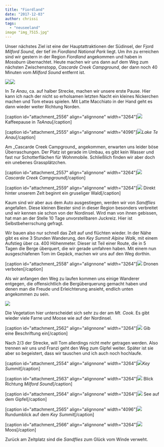 ```yaml
---
title: "Fiordland"
date: "2017-12-03"
author: chrissi
tags: 
  - "neuseeland"
image "img_7515.jpg"
---
```


Unser nächstes Ziel ist eine der Hauptattraktionen der Südinsel, der Fjord _Milford Sound_, der tief im _Fiordland National Park_ liegt. Um ihn zu erreichen sind wir gestern in der Region _Fiordland_ angekommen und haben in _Mossburn_ übernachtet. Heute machen wir uns dann auf dem Weg zum nächsten Zwischenstopp, _Cascarde Creek Campground_, der dann noch 40 Minuten vom _Milford Sound_ entfernt ist.

![](images/img_7486.jpg)![](images/img_7502.jpg)

In _Te Anau_, ca. auf halber Strecke, machen wir unsere erste Pause. Hier kann ich nach der nicht so erholsamen letzten Nacht ein kleines Nickerchen machen und Tom etwas spielen. Mit Latte Macchiato in der Hand geht es dann wieder weiter Richtung Norden.

\[caption id="attachment\_2556" align="alignnone" width="3264"\]![](images/img_7458.jpg) Kaffeepause in _TeAnau_\[/caption\]

\[caption id="attachment\_2555" align="alignnone" width="4096"\]![](images/img_7474.jpg)_Lake Te Anau_\[/caption\]

<!--more-->Am _Cascarde Creek Campground_ angekommen, erwarten uns leider böse Überraschungen. Der Platz ist gerade im Umbau, es gibt kein Wasser und fast nur Schotterflächen für Wohnmobile. Schließlich finden wir aber doch ein unebenes Grassplätzchen.

\[caption id="attachment\_2557" align="alignnone" width="3264"\]![](images/img_7611.jpg) _Cascarde Creek Campground_\[/caption\]

\[caption id="attachment\_2559" align="alignnone" width="3264"\]![](images/img_7608.jpg) Direkt hinter unserem Zelt beginnt ein gruseliger Wald\[/caption\]

Kaum sind wir aber aus dem Auto ausgestiegen, werden wir von _Sandflies_ angefallen. Diese kleinen Biester sind in dieser Region besonders verbreitet und wir kennen sie schon von der Nordinsel. Wird man von ihnen gebissen, hat man an der Stelle 10 Tage unvorstellbaren Juckreiz. Hier ist Selbstbeherrschung gefragt.

Wir bauen also nur schnell das Zelt auf und flüchten wieder. In der Nähe gibt es eine 3 Stunden Wanderung, den _Key Summit Alpine Walk,_ mit einem Aufstieg über ca. 400 Höhenmeter. Dieser ist Teil einer Route, die in 5 Tagen die Berge überquert, die wir gerade umfahren haben. Mit einem nun ausgeschlafenen Tom im Gepäck, machen wir uns auf den Weg dorthin.

\[caption id="attachment\_2558" align="alignnone" width="3264"\]![](images/img_7603.jpg) Dronen verboten\[/caption\]

Als wir anfangen den Weg zu laufen kommen uns einige Wanderer entgegen, die offensichtlich die Bergüberquerung gemacht haben und denen man die Freude und Erleichterung ansieht, endlich unten angekommen zu sein.

![](images/img_2630.jpg)

Die Vegetation hier unterscheidet sich sehr zu der am _Mt. Cook_. Es gibt wieder viele Farne und Moose wie auf der Nordinsel.

\[caption id="attachment\_2562" align="alignnone" width="3264"\]![](images/img_7597.jpg) Gib eine Beschriftung ein\[/caption\]

Nach 2/3 der Strecke, will Tom allerdings nicht mehr getragen werden. Also trennen wir uns und Franzi geht den Weg zum Gipfel weiter. Später ist sie aber so begeistert, dass wir tauschen und ich auch noch hochlaufe.

\[caption id="attachment\_2554" align="alignnone" width="3264"\]![](images/img_7571.jpg)_Key Summit_\[/caption\]

\[caption id="attachment\_2563" align="alignnone" width="3264"\]![](images/img_7515.jpg) Blick Richtung _Milford Sound_\[/caption\]

\[caption id="attachment\_2564" align="alignnone" width="3264"\]![](images/img_7526.jpg) See auf dem Gipfel\[/caption\]

\[caption id="attachment\_2565" align="alignnone" width="4096"\]![](images/img_7588.jpg) Rundumblick auf dem _Key Summit_\[/caption\]

\[caption id="attachment\_2566" align="alignnone" width="3264"\]![](images/img_7592.jpg)Moos\[/caption\]

Zurück am Zeltplatz sind die _Sandflies_ zum Glück vom Winde verweht.
